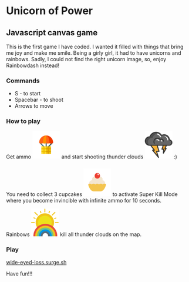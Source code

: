 # Unicorn of Power

## Javascript canvas game

This is the first game I have coded. I wanted it filled with things that bring me joy and make me smile. Being a girly girl, it had to have unicorns and rainbows. Sadly, I could not find the right unicorn image, so, enjoy Rainbowdash instead!

### Commands

- S - to start
- Spacebar - to shoot
- Arrows to move

### How to play

Get ammo <img src="./images/ammo.png"> and start shooting thunder clouds <img src="./images/enemy.png"> :)

You need to collect 3 cupcakes <img src="./images/cupcake.png" style="margin-top:10px;"> to activate Super Kill Mode where you become invincible with infinite ammo for 10 seconds.

Rainbows <img src="./images/rainbow.png"> kill all thunder clouds on the map.

### Play

[wide-eyed-loss.surge.sh](http://wide-eyed-loss.surge.sh)

Have fun!!!
